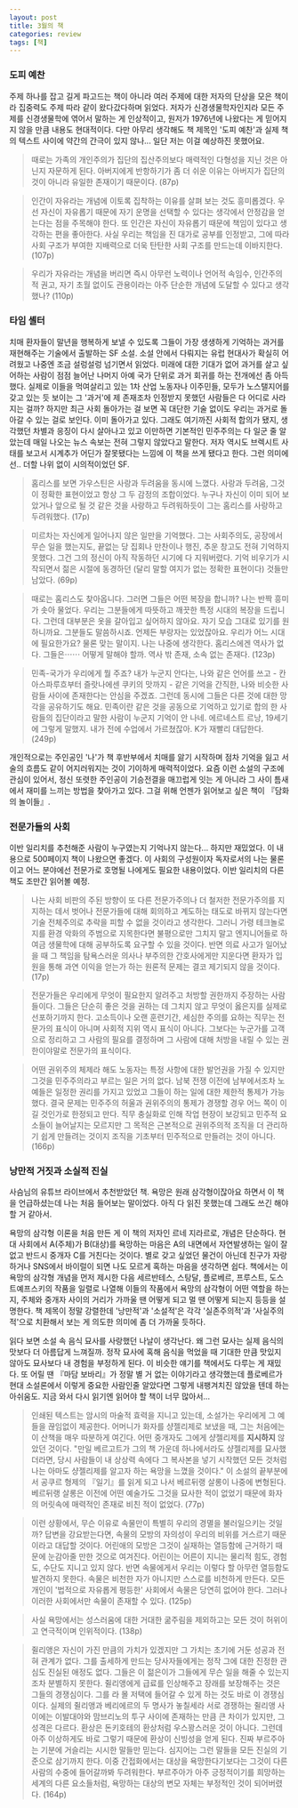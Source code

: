 ```yaml
---
layout: post
title: 3월의 책
categories: review
tags: [책]
---
```


### 도피 예찬

주제 하나를 잡고 길게 파고드는 책이 아니라 여러 주제에 대한 저자의 단상을 모은 책이라 집중력도 주제 따라 같이 왔다갔다하며 읽었다. 저자가 신경생물학자인지라 모든 주제를 신경생물학에 엮어서 말하는 게 인상적이고, 원저가 1976년에 나왔다는 게 믿어지지 않을 만큼 내용도 현대적이다. 다만 아무리 생각해도 책 제목인 '도피 예찬'과 실제 책의 텍스트 사이에 약간의 간극이 있지 않나... 일단 저는 이걸 예상하진 못했어요.

> 때로는 가족의 개인주의가 집단의 집산주의보다 매력적인 다형성을 지닌 것은 아닌지 자문하게 된다. 아버지에게 반항하기가 좀 더 쉬운 이유는 아버지가 집단의 것이 아니라 유일한 존재이기 때문이다. (87p)

> 인간이 자유라는 개념에 이토록 집착하는 이유를 살펴 보는 것도 흥미롭겠다. 우선 자신이 자유롭기 때문에 자기 운명을 선택할 수 있다는 생각에서 안정감을 얻는다는 점을 주목해야 한다. 또 인간은 자신이 자유롭기 때문에 책임이 있다고 생각하는 편을 좋아한다. 사실 우리는 책임을 진 대가로 공부를 인정받고, 그에 따라 사회 구조가 부여한 지배력으로 더욱 탄탄한 사회 구조를 만드는데 이바지한다. (107p)

> 우리가 자유라는 개념을 버리면 즉시 아무런 노력이나 언어적 속임수, 인간주의적 권고, 자기 초월 없이도 관용이라는 아주 단순한 개념에 도달할 수 있다고 생각했나? (110p)

### 타임 셸터

치매 환자들이 말년을 행복하게 보낼 수 있도록 그들이 가장 생생하게 기억하는 과거를 재현해주는 기술에서 출발하는 SF 소설. 소설 안에서 다뤄지는 유럽 현대사가 확실히 어려웠고 나중엔 조금 설렁설렁 넘기면서 읽었다. 미래에 대한 기대가 없어 과거를 살고 싶어하는 사람이 점점 늘어난 나머지 아예 국가 단위로 과거 회귀를 하는 전개에선 좀 아득했다. 실제로 이들을 먹여살리고 있는 1차 산업 노동자나 이주민들, 모두가 노스탤지어를 갖고 있는 듯 보이는 그 '과거'에 제 존재조차 인정받지 못했던 사람들은 다 어디로 사라지는 걸까? 하지만 최근 사회 돌아가는 걸 보면 꼭 대단한 기술 없이도 우리는 과거로 돌아갈 수 있는 걸로 보인다. 이미 돌아가고 있다. 그래도 여기까진 사회적 합의가 됐지, 생각했던 차별과 응징이 다시 살아나고 있고 이만하면 기본적인 민주주의는 다 일군 줄 알았는데 매일 나오는 뉴스 속보는 전혀 그렇지 않았다고 말한다. 저자 역시도 브렉시트 사태를 보고서 시계추가 어딘가 잘못됐다는 느낌에 이 책을 쓰게 됐다고 한다. 그런 의미에선.. 더할 나위 없이 시의적이었던 SF.

> 홈리스를 보면 가우스틴은 사랑과 두려움을 동시에 느꼈다. 사랑과 두려움, 그것이 정확한 표현이었고 항상 그 두 감정의 조합이었다. 누구나 자신이 이미 되어 보았거나 앞으로 될 것 같은 것을 사랑하고 두려워하듯이 그는 홈리스를 사랑하고 두려워했다. (17p)

> 미르차는 자신에게 일어나지 않은 일만을 기억했다. 그는 사회주의도, 공장에서 무슨 일을 했는지도, 끝없는 당 집회나 만찬이나 행진, 추운 창고도 전혀 기억하지 못했다. 그건 그의 정신이 아직 작동하던 시기에 다 지워버렸다. 기억 비우기가 시작되면서 젊은 시절에 동경하던 (달리 말할 여지가 없는 정확한 표현이다) 것들만 남았다. (69p)

> 때로는 홈리스도 찾아옵니다. 그러면 그들은 어떤 복장을 합니까? 나는 반짝 흥미가 솟아 물었다. 우리는 그분들에게 따뜻하고 깨끗한 특정 시대의 복장을 드립니다. 그런데 대부분은 옷을 갈아입고 싶어하지 않아요. 자기 모습 그대로 있기를 원하니까요. 그분들도 말씀하시죠. 언제든 부랑자는 있었잖아요. 우리가 어느 시대에 필요한가요? 물론 맞는 말이지. 나는 나중에 생각한다. 홈리스에겐 역사가 없다. 그들은⋯⋯ 어떻게 말해야 할까. 역사 밖 존재, 소속 없는 존재다. (123p)

> 민족-국가가 우리에게 뭘 주죠? 내가 누군지 안다는, 나와 같은 언어를 쓰고 - 칸 아스파루흐부터 즐랏나에센 쿠키의 맛까지 - 같은 기억을 간직한, 나와 비슷한 사람들 사이에 존재한다는 안심을 주겠죠. 그런데 동시에 그들은 다른 것에 대한 망각을 공유하기도 해요. 민족이란 같은 것을 공동으로 기억하고 있기로 합의 한 사람들의 집단이라고 말한 사람이 누군지 기억이 안 나네. 에르네스트 르낭, 19세기에 그렇게 말했지. 내가 전에 수업에서 가르쳤잖아. K가 재빨리 대답한다. (249p)


개인적으로는 주인공인 '나'가 책 후반부에서 치매를 앓기 시작하며 점차 기억을 잃고 서술의 흐름도 같이 어지러워지는 것이 기이하게 매력적이었다. 요즘 이런 소설의 구조에 관심이 있어서, 정신 또렷한 주인공이 기승전결을 매끄럽게 잇는 게 아니라 그 사이 틈새에서 재미를 느끼는 방법을 찾아가고 있다. 그걸 위해 언젠가 읽어보고 싶은 책이 『담화의 놀이들』.

### 전문가들의 사회

이반 일리치를 추천해준 사람이 누구였는지 기억나지 않는다... 하지만 재밌었다. 이 내용으로 500페이지 책이 나왔으면 좋겠다. 이 사회의 구성원이자 독자로서의 나는 물론이고 어느 분야에선 전문가로 호명될 나에게도 필요한 내용이었다. 이반 일리치의 다른 책도 조만간 읽어볼 예정.

> 나는 사회 비판의 주된 방향이 또 다른 전문가주의나 더 철저한 전문가주의를 지지하는 데서 벗어나 전문가들에 대해 회의하고 계도하는 태도로 바뀌지 않는다면 기술 전체주의로 추락을 피할 수 없을 것이라고 생각한다. 그러니 가령 테크놀로지를 환경 악화의 주범으로 지목한다면 불평으로만 그치지 말고 엔지니어들로 하여금 생물학에 대해 공부하도록 요구할 수 있을 것이다. 반면 의료 사고가 일어났을 때 그 책임을 탐욕스러운 의사나 부주의한 간호사에게만 지운다면 환자가 입원을 통해 과연 이익을 얻는가 하는 원론적 문제는 결코 제기되지 않을 것이다. (17p)

> 전문가들은 우리에게 무엇이 필요한지 알려주고 처방할 권한까지 주장하는 사람들이다. 그들은 단순히 좋은 것을 권하는 데 그치지 않고 무엇이 옳은지를 실제로 선포하기까지 한다. 고소득이나 오랜 훈련기간, 세심한 주의를 요하는 직무는 전문가의 표식이 아니며 사회적 지위 역시 표식이 아니다. 그보다는 누군가를 고객으로 정리하고 그 사람의 필요를 결정하며 그 사람에 대해 처방을 내릴 수 있는 권한이야말로 전문가의 표식이다.

> 어떤 권위주의 체제라 해도 노동자는 특정 사항에 대한 발언권을 가질 수 있지만 그것을 민주주의라고 부르는 일은 거의 없다. 남북 전쟁 이전에 남부에서조차 노예들은 일정한 권리를 가지고 있었고 그들이 하는 일에 대한 제한적 통제가 가능했다. 결국 문제는 민주주의 허울과 권위주의의 통제가 경쟁할 경우 어느 쪽이 이길 것인가로 한정되고 만다. 직무 충실화로 인해 작업 현장이 보강되고 민주적 요소들이 늘어날지는 모르지만 그 목적은 근본적으로 권위주의적 조직을 더 관리하기 쉽게 만들려는 것이지 조직을 기초부터 민주적으로 만들려는 것이 아니다. (166p)

### 낭만적 거짓과 소실적 진실

사슴님의 유튜브 라이브에서 추천받았던 책. 욕망은 원래 삼각형이잖아요 하면서 이 책을 언급하셨는데 나는 처음 들어보는 말이었다. 아직 다 읽진 못했는데 그래도 쓰긴 해야 할 거 같아서.

욕망의 삼각형 이론을 처음 만든 게 이 책의 저자인 르네 지라르로, 개념은 단순하다. 현대 사회에서 A(주체)가 B(대상)를 욕망하는 마음은 A의 내면에서 자연발생하는 일이 잘 없고 반드시 중개자 C를 거친다는 것이다. 별로 갖고 싶었던 물건이 아닌데 친구가 자랑하거나 SNS에서 바이럴이 되면 나도 모르게 혹하는 마음을 생각하면 쉽다. 책에서는 이 욕망의 삼각형 개념을 먼저 제시한 다음 세르반테스, 스탕달, 플로베르, 프루스트, 도스트예프스키의 작품을 일렬로 나열해 이들의 작품에서 욕망의 삼각형이 어떤 역할을 하는지, 주체와 중개자 사이의 거리가 가까울 땐 어떻게 되고 멀 땐 어떻게 되는지 등등을 설명한다. 책 제목이 정말 강렬한데 '낭만적'과 '소설적'은 각각 '실존주의적'과 '사실주의적'으로 치환해서 보는 게 의도한 의미에 좀 더 가까울 듯하다.

읽다 보면 소설 속 음식 묘사를 사랑했던 나날이 생각난다. 왜 그런 묘사는 실제 음식의 맛보다 더 아름답게 느껴질까. 정작 묘사에 혹해 음식을 먹었을 때 기대한 만큼 맛있지 않아도 묘사보다 내 경험을 부정하게 된다. 이 비슷한 얘기를 책에서도 다루는 게 재밌다. 또 어릴 땐 『마담 보바리』가 정말 별 거 없는 이야기라고 생각했는데 플로베르가 현대 소설론에서 이렇게 중요한 사람인줄 알았다면 그렇게 내팽겨치진 않았을 텐데 하는 아쉬움도. 지금 와서 다시 읽기엔 읽어야 할 책이 너무 많아서...

> 인쇄된 텍스트는 암시의 마술적 효력을 지니고 있는데, 소설가는 우리에게 그 예들을 끊임없이 제공한다. 어머니가 화자를 샹젤리제로 보냈을 때, 그는 처음에는 이 산책을 매우 따분하게 여긴다. 어떤 중개자도 그에게 샹젤리제를 **지시하지** 않았던 것이다. "만일 베르고트가 그의 책 가운데 하나에서라도 샹젤리제를 묘사했더라면, 당시 사람들이 내 상상력 속에다 그 복사본을 넣기 시작했던 모든 것처럼 나는 아마도 샹젤리제를 알고자 하는 욕망을 느꼈을 것이다." 이 소설의 끝부분에서 공쿠르 형제의 『일기』를 읽게 되고 나서 베르뒤랭 살롱이 나중에 변형된다. 베르뒤랭 살롱은 이전에 어떤 예술가도 그것을 묘사한 적이 없었기 때문에 화자의 머릿속에 매력적인 존재로 비친 적이 없었다. (77p)

> 이런 상황에서, 무슨 이유로 속물만이 특별히 우리의 경멸을 불러일으키는 것일까? 답변을 강요받는다면, 속물의 모방의 자의성이 우리의 비위를 거스르기 때문이라고 대답할 것이다. 어린애의 모방은 그것이 실재하는 열등함에 근거하기 때문에 눈감아줄 만한 것으로 여겨진다. 어린이는 어른이 지니는 물리적 힘도, 경험도, 수단도 지니고 있지 않다. 반면 속물에게서 우리는 이렇다 할 아무런 열등함도 발견하지 못한다. 속물은 비천한 자가 아니지만 스스로를 비천하게 만든다. 모든 개인이 '법적으로 자유롭게 평등한' 사회에서 속물은 당연히 없어야 한다. 그러나 이러한 사회에서만 속물이 존재할 수 있다. (125p)

> 사실 욕망에서는 성스러움에 대한 거대한 굶주림을 제외하고는 모든 것이 허위이고 연극적이며 인위적이다. (138p)

> 쥘리앵은 자신이 가진 만큼의 가치가 있겠지만 그 가치는 초기에 거둔 성공과 전혀 관계가 없다. 그를 출세하게 만드는 당사자들에게는 정작 그에 대한 진정한 관심도 진실된 애정도 없다. 그들은 이 젊은이가 그들에게 무슨 일을 해줄 수 있는지조차 분별하지 못한다. 쥘리앵에게 급료를 인상해주고 장래를 보장해주는 것은 그들의 경쟁심이다. 그를 라 몰 저택에 들어갈 수 있게 하는 것도 바로 이 경쟁심이다. 실제의 쥘리앵과 베리에르의 두 명사가 놓칠세라 서로 경쟁하는 쥘리앵 사이에는 이발대야와 맘브리노의 투구 사이에 존재하는 만큼 큰 차이가 있지만, 그 성격은 다르다. 환상은 돈키호테의 환상처럼 우스꽝스러운 것이 아니다. 그런데 아주 이상하게도 바로 그렇기 때문에 환상이 신빙성을 얻게 된다. 진짜 부르주아는 기분에 거슬리는 시시한 말들만 믿는다. 심지어는 그런 말들을 모든 진실의 기준으로 삼기까지 한다. 이중 간접화에서는 대상을 욕망한다기보다는 그것이 다른 사람의 수중에 들어갈까봐 두려워한다. 부르주아가 아주 긍정적이기를 희망하는 세계의 다른 요소들처럼, 욕망하는 대상의 변모 자체는 부정적인 것이 되어버렸다. (164p)